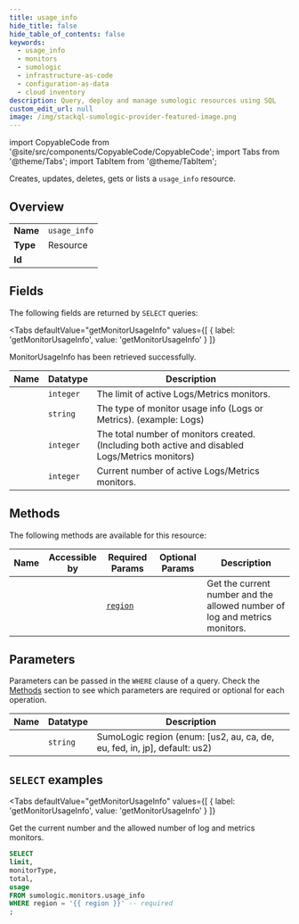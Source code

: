 ```yaml
--- 
title: usage_info
hide_title: false
hide_table_of_contents: false
keywords:
  - usage_info
  - monitors
  - sumologic
  - infrastructure-as-code
  - configuration-as-data
  - cloud inventory
description: Query, deploy and manage sumologic resources using SQL
custom_edit_url: null
image: /img/stackql-sumologic-provider-featured-image.png
---
```


import CopyableCode from '@site/src/components/CopyableCode/CopyableCode';
import Tabs from '@theme/Tabs';
import TabItem from '@theme/TabItem';

Creates, updates, deletes, gets or lists a <code>usage_info</code> resource.

## Overview
<table><tbody>
<tr><td><b>Name</b></td><td><code>usage_info</code></td></tr>
<tr><td><b>Type</b></td><td>Resource</td></tr>
<tr><td><b>Id</b></td><td><CopyableCode code="sumologic.monitors.usage_info" /></td></tr>
</tbody></table>

## Fields

The following fields are returned by `SELECT` queries:

<Tabs
    defaultValue="getMonitorUsageInfo"
    values={[
        { label: 'getMonitorUsageInfo', value: 'getMonitorUsageInfo' }
    ]}
>
<TabItem value="getMonitorUsageInfo">

MonitorUsageInfo has been retrieved successfully.

<table>
<thead>
    <tr>
    <th>Name</th>
    <th>Datatype</th>
    <th>Description</th>
    </tr>
</thead>
<tbody>
<tr>
    <td><CopyableCode code="limit" /></td>
    <td><code>integer</code></td>
    <td>The limit of active Logs/Metrics monitors.</td>
</tr>
<tr>
    <td><CopyableCode code="monitorType" /></td>
    <td><code>string</code></td>
    <td>The type of monitor usage info (Logs or Metrics). (example: Logs)</td>
</tr>
<tr>
    <td><CopyableCode code="total" /></td>
    <td><code>integer</code></td>
    <td>The total number of monitors created. (Including both active and disabled Logs/Metrics monitors)</td>
</tr>
<tr>
    <td><CopyableCode code="usage" /></td>
    <td><code>integer</code></td>
    <td>Current number of active Logs/Metrics monitors.</td>
</tr>
</tbody>
</table>
</TabItem>
</Tabs>

## Methods

The following methods are available for this resource:

<table>
<thead>
    <tr>
    <th>Name</th>
    <th>Accessible by</th>
    <th>Required Params</th>
    <th>Optional Params</th>
    <th>Description</th>
    </tr>
</thead>
<tbody>
<tr>
    <td><a href="#getMonitorUsageInfo"><CopyableCode code="getMonitorUsageInfo" /></a></td>
    <td><CopyableCode code="select" /></td>
    <td><a href="#parameter-region"><code>region</code></a></td>
    <td></td>
    <td>Get the current number and the allowed number of log and metrics monitors.</td>
</tr>
</tbody>
</table>

## Parameters

Parameters can be passed in the `WHERE` clause of a query. Check the [Methods](#methods) section to see which parameters are required or optional for each operation.

<table>
<thead>
    <tr>
    <th>Name</th>
    <th>Datatype</th>
    <th>Description</th>
    </tr>
</thead>
<tbody>
<tr id="parameter-region">
    <td><CopyableCode code="region" /></td>
    <td><code>string</code></td>
    <td>SumoLogic region (enum: [us2, au, ca, de, eu, fed, in, jp], default: us2)</td>
</tr>
</tbody>
</table>

## `SELECT` examples

<Tabs
    defaultValue="getMonitorUsageInfo"
    values={[
        { label: 'getMonitorUsageInfo', value: 'getMonitorUsageInfo' }
    ]}
>
<TabItem value="getMonitorUsageInfo">

Get the current number and the allowed number of log and metrics monitors.

```sql
SELECT
limit,
monitorType,
total,
usage
FROM sumologic.monitors.usage_info
WHERE region = '{{ region }}' -- required
;
```
</TabItem>
</Tabs>
